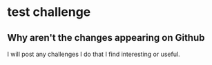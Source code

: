# test challenge

## Why aren't the changes appearing on Github

I will post any challenges I do that I find interesting or useful.